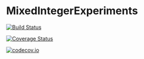 # MixedIntegerExperiments

[![Build Status](https://travis-ci.org/tkoolen/MixedIntegerExperiments.jl.svg?branch=master)](https://travis-ci.org/tkoolen/MixedIntegerExperiments.jl)

[![Coverage Status](https://coveralls.io/repos/tkoolen/MixedIntegerExperiments.jl/badge.svg?branch=master&service=github)](https://coveralls.io/github/tkoolen/MixedIntegerExperiments.jl?branch=master)

[![codecov.io](http://codecov.io/github/tkoolen/MixedIntegerExperiments.jl/coverage.svg?branch=master)](http://codecov.io/github/tkoolen/MixedIntegerExperiments.jl?branch=master)
